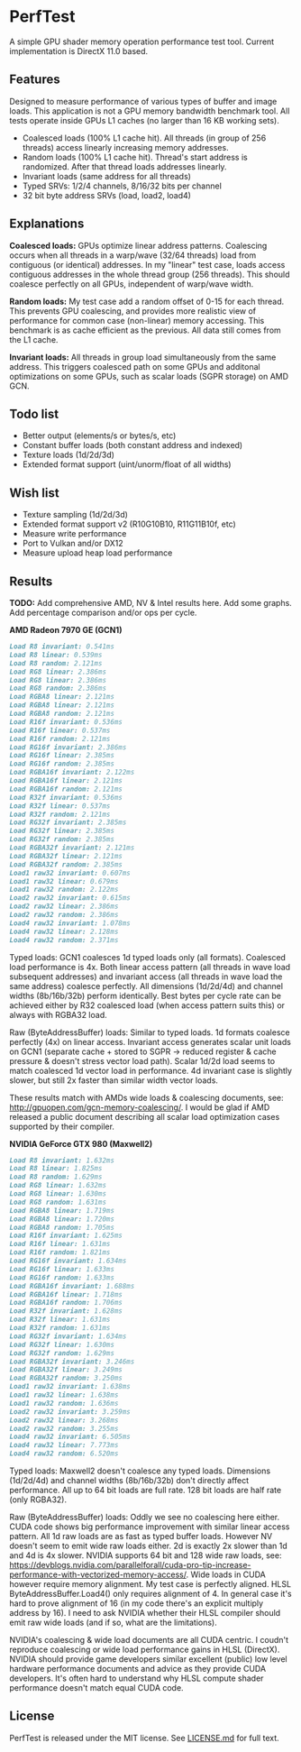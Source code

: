 # PerfTest

A simple GPU shader memory operation performance test tool. Current implementation is DirectX 11.0 based.

## Features

Designed to measure performance of various types of buffer and image loads. This application is not a GPU memory bandwidth benchmark tool. All tests operate inside GPUs L1 caches (no larger than 16 KB working sets). 

- Coalesced loads (100% L1 cache hit). All threads (in group of 256 threads) access linearly increasing memory addresses.
- Random loads (100% L1 cache hit). Thread's start address is randomized. After that thread loads addresses linearly.
- Invariant loads (same address for all threads)
- Typed SRVs: 1/2/4 channels, 8/16/32 bits per channel
- 32 bit byte address SRVs (load, load2, load4)

## Explanations

**Coalesced loads:**
GPUs optimize linear address patterns. Coalescing occurs when all threads in a warp/wave (32/64 threads) load from contiguous (or identical) addresses. In my "linear" test case, loads access contiguous addresses in the whole thread group (256 threads). This should coalesce perfectly on all GPUs, independent of warp/wave width.

**Random loads:**
My test case add a random offset of 0-15 for each thread. This prevents GPU coalescing, and provides more realistic view of performance for common case (non-linear) memory accessing. This benchmark is as cache efficient as the previous. All data still comes from the L1 cache.

**Invariant loads:**
All threads in group load simultaneously from the same address. This triggers coalesced path on some GPUs and additonal optimizations on some GPUs, such as scalar loads (SGPR storage) on AMD GCN.

## Todo list

- Better output (elements/s or bytes/s, etc)
- Constant buffer loads (both constant address and indexed)
- Texture loads (1d/2d/3d)
- Extended format support (uint/unorm/float of all widths)

## Wish list

- Texture sampling (1d/2d/3d)
- Extended format support v2 (R10G10B10, R11G11B10f, etc)
- Measure write performance
- Port to Vulkan and/or DX12
- Measure upload heap load performance

## Results

**TODO:** Add comprehensive AMD, NV & Intel results here. Add some graphs. Add percentage comparison and/or ops per cycle.

**AMD Radeon 7970 GE (GCN1)**
```markdown
Load R8 invariant: 0.541ms
Load R8 linear: 0.539ms
Load R8 random: 2.121ms
Load RG8 linear: 2.386ms
Load RG8 linear: 2.386ms
Load RG8 random: 2.386ms
Load RGBA8 linear: 2.121ms
Load RGBA8 linear: 2.121ms
Load RGBA8 random: 2.121ms
Load R16f invariant: 0.536ms
Load R16f linear: 0.537ms
Load R16f random: 2.121ms
Load RG16f invariant: 2.386ms
Load RG16f linear: 2.385ms
Load RG16f random: 2.385ms
Load RGBA16f invariant: 2.122ms
Load RGBA16f linear: 2.121ms
Load RGBA16f random: 2.121ms
Load R32f invariant: 0.536ms
Load R32f linear: 0.537ms
Load R32f random: 2.121ms
Load RG32f invariant: 2.385ms
Load RG32f linear: 2.385ms
Load RG32f random: 2.385ms
Load RGBA32f invariant: 2.121ms
Load RGBA32f linear: 2.121ms
Load RGBA32f random: 2.385ms
Load1 raw32 invariant: 0.607ms
Load1 raw32 linear: 0.679ms
Load1 raw32 random: 2.122ms
Load2 raw32 invariant: 0.615ms
Load2 raw32 linear: 2.386ms
Load2 raw32 random: 2.386ms
Load4 raw32 invariant: 1.078ms
Load4 raw32 linear: 2.128ms
Load4 raw32 random: 2.371ms
```

Typed loads: GCN1 coalesces 1d typed loads only (all formats). Coalesced load performance is 4x. Both linear access pattern (all threads in wave load subsequent addresses) and invariant access (all threads in wave load the same address) coalesce perfectly. All dimensions (1d/2d/4d) and channel widths (8b/16b/32b) perform identically. Best bytes per cycle rate can be achieved either by R32 coalesced load (when access pattern suits this) or always with RGBA32 load.

Raw (ByteAddressBuffer) loads: Similar to typed loads. 1d formats coalesce perfectly (4x) on linear access. Invariant access generates scalar unit loads on GCN1 (separate cache + stored to SGPR -> reduced register & cache pressure & doesn't stress vector load path). Scalar 1d/2d load seems to match coalesced 1d vector load in performance. 4d invariant case is slightly slower, but still 2x faster than similar width vector loads.

These results match with AMDs wide loads & coalescing documents, see: http://gpuopen.com/gcn-memory-coalescing/. I would be glad if AMD released a public document describing all scalar load optimization cases supported by their compiler.


**NVIDIA GeForce GTX 980 (Maxwell2)**
```markdown
Load R8 invariant: 1.632ms
Load R8 linear: 1.825ms
Load R8 random: 1.629ms
Load RG8 linear: 1.632ms
Load RG8 linear: 1.630ms
Load RG8 random: 1.631ms
Load RGBA8 linear: 1.719ms
Load RGBA8 linear: 1.720ms
Load RGBA8 random: 1.705ms
Load R16f invariant: 1.625ms
Load R16f linear: 1.631ms
Load R16f random: 1.821ms
Load RG16f invariant: 1.634ms
Load RG16f linear: 1.633ms
Load RG16f random: 1.633ms
Load RGBA16f invariant: 1.688ms
Load RGBA16f linear: 1.718ms
Load RGBA16f random: 1.706ms
Load R32f invariant: 1.628ms
Load R32f linear: 1.631ms
Load R32f random: 1.631ms
Load RG32f invariant: 1.634ms
Load RG32f linear: 1.630ms
Load RG32f random: 1.629ms
Load RGBA32f invariant: 3.246ms
Load RGBA32f linear: 3.249ms
Load RGBA32f random: 3.250ms
Load1 raw32 invariant: 1.638ms
Load1 raw32 linear: 1.638ms
Load1 raw32 random: 1.636ms
Load2 raw32 invariant: 3.259ms
Load2 raw32 linear: 3.268ms
Load2 raw32 random: 3.255ms
Load4 raw32 invariant: 6.505ms
Load4 raw32 linear: 7.773ms
Load4 raw32 random: 6.520ms
```

Typed loads: Maxwell2 doesn't coalesce any typed loads. Dimensions (1d/2d/4d) and channel widths (8b/16b/32b) don't directly affect performance. All up to 64 bit loads are full rate. 128 bit loads are half rate (only RGBA32).

Raw (ByteAddressBuffer) loads: Oddly we see no coalescing here either. CUDA code shows big performance improvement with similar linear access pattern. All 1d raw loads are as fast as typed buffer loads. However NV doesn't seem to emit wide raw loads either. 2d is exactly 2x slower than 1d and 4d is 4x slower. NVIDIA supports 64 bit and 128 wide raw loads, see: https://devblogs.nvidia.com/parallelforall/cuda-pro-tip-increase-performance-with-vectorized-memory-access/. Wide loads in CUDA however require memory alignment. My test case is perfectly aligned. HLSL ByteAddressBuffer.Load4() only requires alignment of 4. In general case it's hard to prove alignment of 16 (in my code there's an explicit multiply address by 16). I need to ask NVIDIA whether their HLSL compiler should emit raw wide loads (and if so, what are the limitations).

NVIDIA's coalescing & wide load documents are all CUDA centric. I coudn't reproduce coalescing or wide load performance gains in HLSL (DirectX). NVIDIA should provide game developers similar excellent (public) low level hardware performance documents and advice as they provide CUDA developers. It's often hard to understand why HLSL compute shader performance doesn't match equal CUDA code.

## License

PerfTest is released under the MIT license. See [LICENSE.md](LICENSE.md) for full text.
